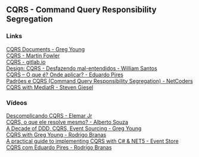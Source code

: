 ## CQRS - Command Query Responsibility Segregation

### Links
[CQRS Documents - Greg Young](https://cqrs.files.wordpress.com/2010/11/cqrs_documents.pdf)\
[CQRS - Martin Fowler](https://martinfowler.com/bliki/CQRS.html)\
[CQRS - gitlab.io](https://ajuda.gitlab.io/guia-rapido/arquitetura/design-patterns/cqrs/)\
[Design: CQRS - Desfazendo mal-entendidos - William Santos](https://dev.to/wsantosdev/design-cqrs-desfazendo-mal-entendidos-5bpo)\
[CQRS – O que é? Onde aplicar? - Eduardo Pires](https://www.eduardopires.net.br/2016/07/cqrs-o-que-e-onde-aplicar/)\
[Padrões e CQRS (Command Query Responsibility Segregation) - NetCoders](https://medium.com/netcoders/padr%C3%B5es-e-cqrs-command-query-responsibility-segregation-parte-1-84d62ba0301f)\
[CQRS with MediatR - Steven Giesel](https://steven-giesel.com/blogPost/064ca62a-b384-45da-9212-4c3840e5ba9c)

### Vídeos
[Descomplicando CQRS - Elemar Jr](https://www.youtube.com/watch?v=yd6V4w19iJU)\
[CQRS, o que ele resolve mesmo? - Alberto Souza](https://www.youtube.com/watch?v=ZA9O-O9HSPY)\
[A Decade of DDD, CQRS, Event Sourcing - Greg Young](https://www.youtube.com/watch?v=LDW0QWie21s)\
[CQRS with Greg Young - Rodrigo Branas](https://www.youtube.com/watch?v=HxNmPC-wKPw)\
[A practical guide to implementing CQRS with C# & NET5 - Event Store](https://www.youtube.com/watch?v=eOPlg-eB4As)\
[CQRS com Eduardo Pires - Rodrigo Branas](https://www.youtube.com/watch?v=eVC5CMMSnwg)
